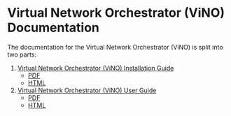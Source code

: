 # Virtual Network Orchestrator (ViNO) Documentation

The documentation for the Virtual Network Orchestrator (ViNO) is split into two parts:

1. [Virtual Network Orchestrator (ViNO) Installation Guide](INSTALL.md)
    - [PDF](Virtual%20Network%20Orchestrator%20(ViNO)%20Installation%20Guide.pdf)
    - [HTML](Virtual%20Network%20Orchestrator%20(ViNO)%20Installation%20Guide.html)
2. [Virtual Network Orchestrator (ViNO) User Guide](USER.md) 
    - [PDF](Virtual%20Network%20Orchestrator%20(ViNO)%20User%20Guide.pdf)
    - [HTML](Virtual%20Network%20Orchestrator%20(ViNO)%20User%20Guide.html)
